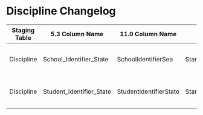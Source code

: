 # Discipline Changelog



<table><thead><tr><th width="153">Staging Table</th><th width="221">5.3 Column Name</th><th width="89">11.0 Column Name</th><th width="151">Reason</th><th>Impact</th></tr></thead><tbody><tr><td>Discipline</td><td>School_Identifier_State</td><td>SchoolIdentifierSea</td><td>Standardization</td><td>Update references in ETL scripts</td></tr><tr><td>Discipline</td><td>Student_Identifier_State</td><td>StudentIdentifierState</td><td>Standardization</td><td>Update references in ETL scripts</td></tr></tbody></table>

